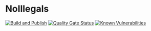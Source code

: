 # NoIllegals

[![Build and Publish](https://github.com/SimplyVanilla/NoIllegals/actions/workflows/build-and-publish.yml/badge.svg)](https://github.com/SimplyVanilla/NoIllegals/actions/workflows/build-and-publish.yml)
[![Quality Gate Status](https://sonarcloud.io/api/project_badges/measure?project=SimplyVanilla_NoIllegals&metric=alert_status)](https://sonarcloud.io/summary/new_code?id=SimplyVanilla_NoIllegals)
[![Known Vulnerabilities](https://snyk.io/test/github/SimplyVanilla/NoIllegals/badge.svg)](https://snyk.io/test/github/SimplyVanilla/NoIllegals)

